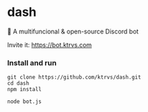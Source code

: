 # dash
🤖 A multifuncional &amp; open-source Discord bot

Invite it: https://bot.ktrvs.com

### Install and run
```
git clone https://github.com/ktrvs/dash.git
cd dash
npm install

node bot.js
```
